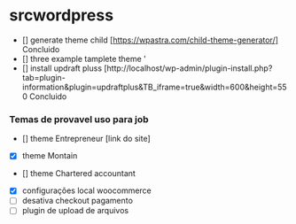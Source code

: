 # srcwordpress

- [] generate theme child [https://wpastra.com/child-theme-generator/] Concluido
- [] three example tamplete theme '
- [] install updraft pluss [http://localhost/wp-admin/plugin-install.php?tab=plugin-information&plugin=updraftplus&TB_iframe=true&width=600&height=550 Concluido
### Temas de provavel uso para job

- [] theme Entrepreneur [link do site]
- [x] theme Montain
- [] theme Chartered accountant
- [x] configurações local woocommerce 
- [ ] desativa checkout pagamento
- [ ] plugin de upload de arquivos 
